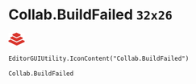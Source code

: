 # Collab.BuildFailed `32x26`
<img src="/img/Collab.BuildFailed.png" width=32 height=26>

``` CSharp
EditorGUIUtility.IconContent("Collab.BuildFailed")
```
```
Collab.BuildFailed
```

